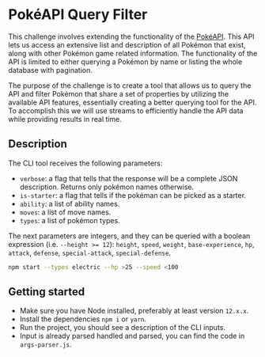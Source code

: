 # PokéAPI Query Filter

This challenge involves extending the functionality of the [PokéAPI](https://pokeapi.co/).
This API lets us access an extensive list and description of all Pokémon that exist,
along with other Pokémon game related information.
The functionality of the API is limited to either querying a Pokémon by name or listing the whole database with pagination.

The purpose of the challenge is to create a tool that allows us to query the API and filter Pokémon that share a set of properties by utilizing the available API features, essentially creating a better querying tool for the API. To accomplish this we will use streams to efficiently handle the API data while providing results in real time.

## Description

The CLI tool receives the following parameters:
- `verbose`: a flag that tells that the response will be a complete JSON description. Returns only pokémon names otherwise.
- `is-starter`: a flag that tells if the pokéman can be picked as a starter.
- `ability`: a list of ability names.
- `moves`: a list of move names.
- `types`: a list of pokémon types.

The next parameters are integers, and they can be queried with a boolean expression (i.e. `--height >= 12`): `height`, `speed`, `weight`, `base-experience`, `hp`, `attack`, `defense`, `special-attack`, `special-defense`.

```bash
npm start --types electric --hp >25 --speed <100
```

## Getting started

- Make sure you have Node installed, preferably at least version `12.x.x`.
- Install the dependencies `npm i` or `yarn`.
- Run the project, you should see a description of the CLI inputs.
- Input is already parsed handled and parsed, you can find the code in `args-parser.js`.
